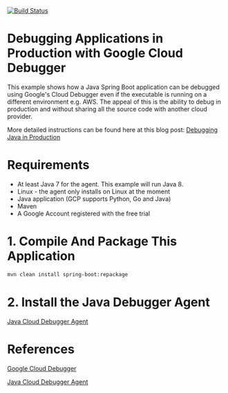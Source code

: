 [![Build Status](https://travis-ci.org/serinth/stackdriver-debugger-example.svg?branch=master)](https://travis-ci.org/serinth/stackdriver-debugger-example.svg?branch=master)

# Debugging Applications in Production with Google Cloud Debugger

This example shows how a Java Spring Boot application can be debugged using Google's Cloud Debugger even if the executable is running on a different environment e.g. AWS. The appeal of this is the ability to debug in production and without sharing all the source code with another cloud provider. 

More detailed instructions can be found here at this blog post: [Debugging Java in Production](http://www.tonytruong.net/debugging-java-apps-in-production/)

# Requirements

- At least Java 7 for the agent. This example will run Java 8.
- Linux - the agent only installs on Linux at the moment
- Java application (GCP supports Python, Go and Java)
- Maven
- A Google Account registered with the free trial

# 1. Compile And Package This Application
```bash
mvn clean install spring-boot:repackage
```

# 2. Install the Java Debugger Agent

[Java Cloud Debugger Agent](https://github.com/GoogleCloudPlatform/cloud-debug-java/blob/master/README.md)


# References

[Google Cloud Debugger](https://cloud.google.com/debugger/)

[Java Cloud Debugger Agent](https://github.com/GoogleCloudPlatform/cloud-debug-java/blob/master/README.md)


